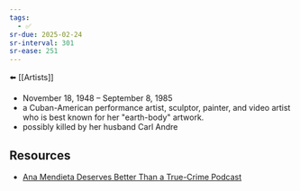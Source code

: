 ```yaml
---
tags:
  - ✅
sr-due: 2025-02-24
sr-interval: 301
sr-ease: 251
---
```

⬅️ [[Artists]]

- November 18, 1948 – September 8, 1985
- a Cuban-American performance artist, sculptor, painter, and video artist who is best known for her "earth-body" artwork.
- possibly killed by her husband Carl Andre

## Resources
- [Ana Mendieta Deserves Better Than a True-Crime Podcast](https://artreview.com/ana-mendieta-deserves-better-than-a-true-crime-podcast/)
